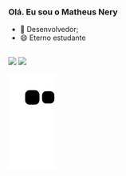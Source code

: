 ### Olá. Eu sou o Matheus Nery

<!--
**NeryMatheus/NeryMatheus** is a ✨ _special_ ✨ repository because its `README.md` (this file) appears on your GitHub profile.

Here are some ideas to get you started:

-->

<!-- - 🔭 I’m currently working on ... -->
- 🌱 Desenvolvedor;
- 😄 Eterno estudante

<!-- <div align="center">
  <a href="https://github.com/NeryMatheus">
  <img height="180em" src="https://github-readme-stats.vercel.app/api?username=nerymatheus&show_icons=true&theme=cobalt&include_all_commits=true&count_private=true"/>
  <img height="180em" src="https://github-readme-stats.vercel.app/api/top-langs/?username=nerymatheus&layout=compact&langs_count=7&theme=cobalt"/>
</div> -->
  
 <!-- <div style="display: inline_block"><br> -->
  <!-- <img align="center" alt="Nery-Js" height="30" width="40" src="https://raw.githubusercontent.com/devicons/devicon/master/icons/javascript/javascript-plain.svg"> -->
  <!-- <img align="center" alt="Nery-Ts" height="30" width="40" src="https://raw.githubusercontent.com/devicons/devicon/master/icons/typescript/typescript-plain.svg"> -->
  <!-- <img align="center" alt="Nery-HTML" height="30" width="40" src="https://raw.githubusercontent.com/devicons/devicon/master/icons/html5/html5-original.svg"> -->
  <!-- <img align="center" alt="Nery-CSS" height="30" width="40" src="https://raw.githubusercontent.com/devicons/devicon/master/icons/css3/css3-original.svg"> -->
  <!-- <img align="center" alt="Nery-Python" height="30" width="40" src="https://raw.githubusercontent.com/devicons/devicon/master/icons/python/python-original.svg"> -->
  <!-- <img align="center" alt="Nery-Python" height="30" width="40" src="https://cdn.jsdelivr.net/gh/devicons/devicon/icons/yii/yii-original.svg"> -->
 <!-- <img align="right" alt="Nery-pic" height="150" style="border-radius:50px;" src="https://user-images.githubusercontent.com/40746275/142464076-cae26a3a-838f-42d3-aebc-3f451d76f7e1.jpeg">
</div> -->
  
  ##
  
  <div> 
    <a href = "mailto:matheusnery345@gmail.com"><img src="https://img.shields.io/badge/-Gmail-%23333?style=for-the-badge&logo=gmail&logoColor=white" target="_blank"></a>
    <a href="https://www.linkedin.com/in/nerymatheusferreira/" target="_blank"><img src="https://img.shields.io/badge/-LinkedIn-%230077B5?style=for-the-badge&logo=linkedin&logoColor=white" target="_blank"></a> 
 
  ![Snake animation](https://github.com/NeryMatheus/nerymatheus/blob/output/github-contribution-grid-snake.svg)
 
</div>
